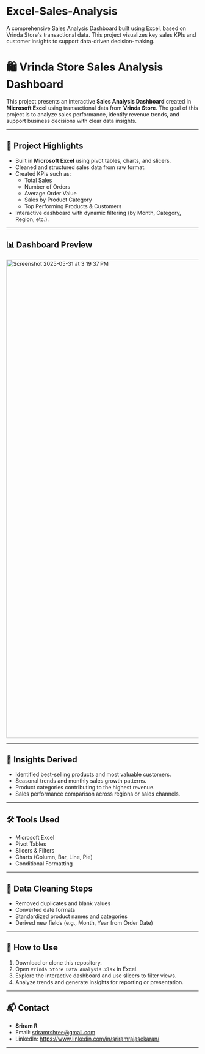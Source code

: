 # Excel-Sales-Analysis
A comprehensive Sales Analysis Dashboard built using Excel, based on Vrinda Store's transactional data. This project visualizes key sales KPIs and customer insights to support data-driven decision-making.

# 🛍️ Vrinda Store Sales Analysis Dashboard

This project presents an interactive **Sales Analysis Dashboard** created in **Microsoft Excel** using transactional data from **Vrinda Store**. The goal of this project is to analyze sales performance, identify revenue trends, and support business decisions with clear data insights.

---

## 📌 Project Highlights

- Built in **Microsoft Excel** using pivot tables, charts, and slicers.
- Cleaned and structured sales data from raw format.
- Created KPIs such as:
  - Total Sales
  - Number of Orders
  - Average Order Value
  - Sales by Product Category
  - Top Performing Products & Customers
- Interactive dashboard with dynamic filtering (by Month, Category, Region, etc.).

---

## 📊 Dashboard Preview
<img width="1250" alt="Screenshot 2025-05-31 at 3 19 37 PM" src="https://github.com/user-attachments/assets/6899ec73-949b-47aa-be79-7c4dd0a0f36b" />

---

## 🧠 Insights Derived

- Identified best-selling products and most valuable customers.
- Seasonal trends and monthly sales growth patterns.
- Product categories contributing to the highest revenue.
- Sales performance comparison across regions or sales channels.

---

## 🛠️ Tools Used

- Microsoft Excel
- Pivot Tables
- Slicers & Filters
- Charts (Column, Bar, Line, Pie)
- Conditional Formatting

---

## 🧼 Data Cleaning Steps

- Removed duplicates and blank values
- Converted date formats
- Standardized product names and categories
- Derived new fields (e.g., Month, Year from Order Date)

---

## 🚀 How to Use

1. Download or clone this repository.
2. Open `Vrinda Store Data Analysis.xlsx` in Excel.
3. Explore the interactive dashboard and use slicers to filter views.
4. Analyze trends and generate insights for reporting or presentation.

---

## 📬 Contact

- **Sriram R**  
- Email: sriramrshree@gmail.com
- LinkedIn: https://www.linkedin.com/in/sriramrajasekaran/

---

